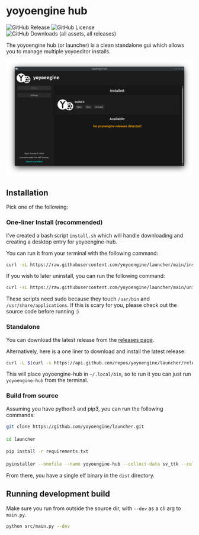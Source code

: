 # yoyoengine hub

![GitHub Release](https://img.shields.io/github/v/release/yoyoengine/launcher)
![GitHub License](https://img.shields.io/github/license/yoyoengine/launcher)
![GitHub Downloads (all assets, all releases)](https://img.shields.io/github/downloads/yoyoengine/launcher/total)

The yoyoengine hub (or launcher) is a clean standalone gui which allows you to manage multiple yoyoeditor installs.

![Image of the yoyoengine hub](.github/media/gui_example.png)

## Installation

Pick one of the following:

### One-liner Install (recommended)

I've created a bash script `install.sh` which will handle downloading and creating a desktop entry for yoyoengine-hub.

You can run it from your terminal with the following command:

```bash
curl -sL https://raw.githubusercontent.com/yoyoengine/launcher/main/install.sh | sudo bash
```

If you wish to later uninstall, you can run the following command:

```bash
curl -sL https://raw.githubusercontent.com/yoyoengine/launcher/main/uninstall.sh | sudo bash
```

These scripts need sudo because they touch `/usr/bin` and `/usr/share/applications`. If this is scary for you, please check out the source code before running :)

### Standalone

You can download the latest release from the [releases page](https://github.com/yoyoengine/launcher/releases/latest).

Alternatively, here is a one liner to download and install the latest release:

```bash
curl -L $(curl -s https://api.github.com/repos/yoyoengine/launcher/releases/latest | jq -r '.assets[] | select(.name | endswith(".tar.gz")) | .browser_download_url') | tar -xz -C ~/.local/bin
```

This will place yoyoengine-hub in `~/.local/bin`, so to run it you can just run `yoyoengine-hub` from the terminal.

### Build from source

Assuming you have python3 and pip3, you can run the following commands:

```bash
git clone https://github.com/yoyoengine/launcher.git

cd launcher

pip install -r requirements.txt

pyinstaller --onefile --name yoyoengine-hub --collect-data sv_ttk --collect-data desktop_notifier --icon media/yoyoengine.ico --add-data "media/smallcleanlogo.png:." --add-data "media/cleanlogo.png:." --add-data "media/smallesttextlogo.png:." src/main.py
```

From there, you have a single elf binary in the `dist` directory.

## Running development build

Make sure you run from outside the source dir, with `--dev` as a cli arg to `main.py`.

```bash
python src/main.py --dev
```
